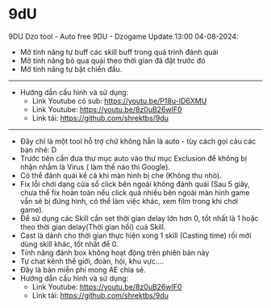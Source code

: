 # 9dU
9DU Dzo tool - Auto free 9DU - Dzogame
Update 13:00 04-08-2024:
- Mở tính năng tự buff các skill buff trong quá trình đánh quái
- Mở tính năng bỏ qua quái theo thời gian đã đặt trước đó
- Mở tính năng tự bật chiến đấu.
------------------------------------------------------------------------------------------------------------------------------
- Hướng dẫn cấu hình và sử dụng:
  -  Link Youtube có sub: https://youtu.be/P18u-ID6XMU
  +  Link Youtube: https://youtu.be/8z0uB26wIF0
  +  Link tải: https://github.com/shrektbs/9du
------------------------------------------------------------------------------------------------------------------------------
- Đây chỉ là một tool hỗ trợ chứ không hẳn là auto - tùy cách gọi cảu các bạn nhé: D
- Trước tiên cần đưa thư mục auto vào thư mục Exclusion để không bị nhận nhầm là Virus ( làm thế nào thì Google).
- Có thể đánh quái kể cả khi màn hình bị che (Không thu nhỏ).
- Fix lỗi chơi dạng cửa sổ click bên ngoài không đánh quái (Sau 5 giây, chưa thể fix hoàn toàn nếu click quá nhiều bên ngoài màn hình game vẫn sẽ bị đứng hình, có thể làm việc khác, xem film trong khi chơi game).
- Để sử dụng các Skill cần set thời gian delay lớn hơn 0, tốt nhất là 1 hoặc
theo thời gian delay(Thời gian hồi) cuả Skill.
- Cast là dành cho thời gian thực hiện xong 1 skill (Casting time) rồi mới dùng skill khác, tốt nhất để 0.
- Tính năng đánh box không hoạt động trên phiên bản này
- Tự chat kênh thế giới, đoàn, hội, khu vực....
- Đây là bản miễn phí mong AE chia sẻ.
- Hướng dẫn cấu hình và sử dụng:
  +  Link Youtube: https://youtu.be/8z0uB26wIF0
  +  Link tải: https://github.com/shrektbs/9du
